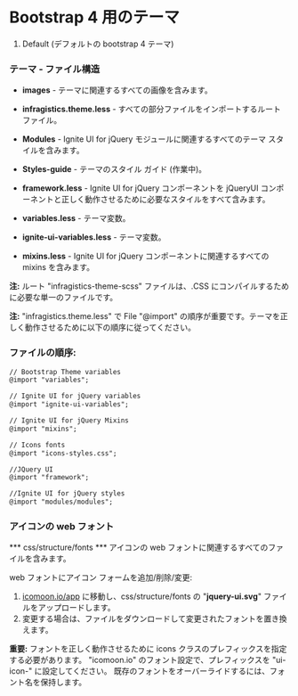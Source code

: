 ﻿Bootstrap 4 用のテーマ
=====================


1. Default (デフォルトの bootstrap 4 テーマ)

### テーマ - ファイル構造

* **images** - テーマに関連するすべての画像を含みます。

* **infragistics.theme.less** - すべての部分ファイルをインポートするルート ファイル。

* **Modules** - Ignite UI for jQuery モジュールに関連するすべてのテーマ スタイルを含みます。

* **Styles-guide** - テーマのスタイル ガイド (作業中)。

* **framework.less** -  Ignite UI for jQuery コンポーネントを jQueryUI コンポーネントと正しく動作させるために必要なスタイルをすべて含みます。

* **variables.less** - テーマ変数。

* **ignite-ui-variables.less** - テーマ変数。

* **mixins.less** - Ignite UI for jQuery コンポーネントに関連するすべての mixins を含みます。


**注:** ルート "infragistics-theme-scss" ファイルは、.CSS にコンパイルするために必要な単一のファイルです。


**注:** "infragistics.theme.less" で File "@import" の順序が重要です。テーマを正しく動作させるために以下の順序に従ってください。



### ファイルの順序:

```diff
// Bootstrap Theme variables
@import "variables";

// Ignite UI for jQuery variables
@import "ignite-ui-variables";

// Ignite UI for jQuery Mixins
@import "mixins";

// Icons fonts
@import "icons-styles.css";

//JQuery UI
@import "framework";

//Ignite UI for jQuery styles
@import "modules/modules";
```


### アイコンの web フォント

*** css/structure/fonts ***
アイコンの web フォントに関連するすべてのファイルを含みます。

web フォントにアイコン フォームを追加/削除/変更:
1. [icomoon.io/app](icomoon.io/app) に移動し、css/structure/fonts の "**jquery-ui.svg**" ファイルをアップロードします。
2. 変更する場合は、ファイルをダウンロードして変更されたフォントを置き換えます。


**重要:**
フォントを正しく動作させるために icons クラスのプレフィックスを指定する必要があります。
"icomoon.io" のフォント設定で、プレフィックスを "ui-icon-" に設定してください。
既存のフォントをオーバーライドするには、フォント名を保持します。
